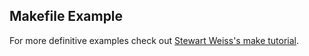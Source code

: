 ## Makefile Example

For more definitive examples check out [Stewart Weiss's make tutorial](https://github.com/stewartweiss/Make-Tutorial).
